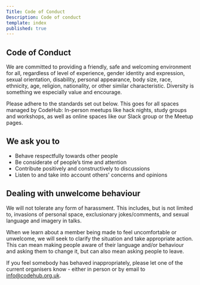 ```yaml
---
Title: Code of Conduct
Description: Code of conduct
template: index
published: true
---
```


## Code of Conduct

<div class="intro inner">
<p>We are committed to providing a friendly, safe and welcoming environment for all, regardless of level of experience, gender identity and expression, sexual orientation, disability, personal appearance, body size, race, ethnicity, age, religion, nationality, or other similar characteristic. Diversity is something we especially value and encourage.
</p>
</div>


Please adhere to the standards set out below. This goes for all spaces managed by CodeHub: In-person meetups like hack nights, study groups and workshops, as well as online spaces like our Slack group or the Meetup pages.

## We ask you to

* Behave respectfully towards other people
* Be considerate of people’s time and attention
* Contribute positively and constructively to discussions
* Listen to and take into account others' concerns and opinions

## Dealing with unwelcome behaviour

We will not tolerate any form of harassment. This includes, but is not limited to, invasions of personal space, exclusionary jokes/comments, and sexual language and imagery in talks.

When we learn about a member being made to feel uncomfortable or unwelcome, we will seek to clarify the situation and take appropriate action. This can mean making people aware of their language and/or behaviour and asking them to change it, but can also mean asking people to leave.

If you feel somebody has behaved inappropriately, please let one of the current organisers know - either in person or by email to [info@codehub.org.uk](mailto:info@codehub.org.uk). 
